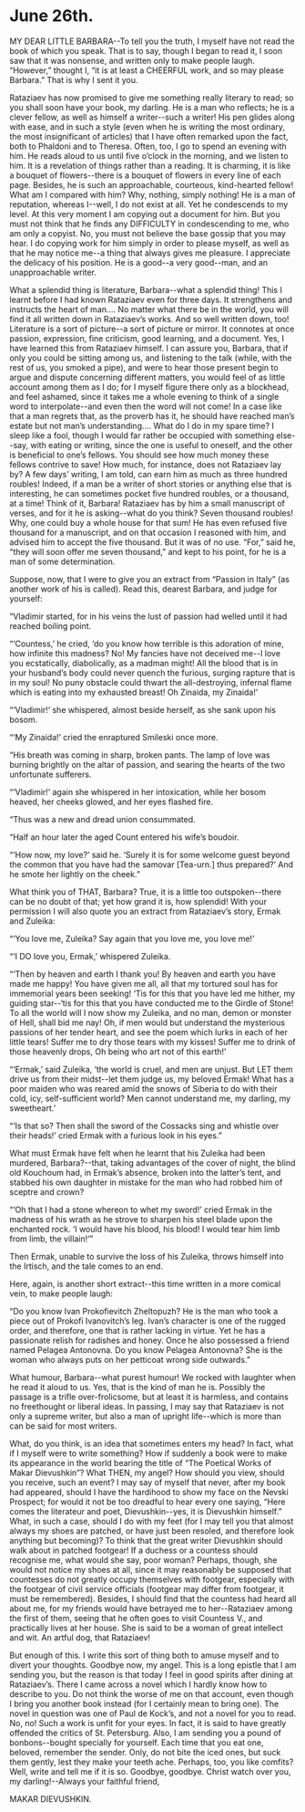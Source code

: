 # June 26th.

MY DEAR LITTLE BARBARA--To tell you the truth, I myself have not read
the book of which you speak. That is to say, though I began to read it,
I soon saw that it was nonsense, and written only to make people laugh.
“However,” thought I, “it is at least a CHEERFUL work, and so may please
Barbara.” That is why I sent it you.

Rataziaev has now promised to give me something really literary to read;
so you shall soon have your book, my darling. He is a man who reflects;
he is a clever fellow, as well as himself a writer--such a writer! His
pen glides along with ease, and in such a style (even when he is writing
the most ordinary, the most insignificant of articles) that I have often
remarked upon the fact, both to Phaldoni and to Theresa. Often, too, I
go to spend an evening with him. He reads aloud to us until five o’clock
in the morning, and we listen to him. It is a revelation of things
rather than a reading. It is charming, it is like a bouquet of
flowers--there is a bouquet of flowers in every line of each page.
Besides, he is such an approachable, courteous, kind-hearted fellow!
What am I compared with him? Why, nothing, simply nothing! He is a
man of reputation, whereas I--well, I do not exist at all. Yet he
condescends to my level. At this very moment I am copying out a
document for him. But you must not think that he finds any DIFFICULTY in
condescending to me, who am only a copyist. No, you must not believe the
base gossip that you may hear. I do copying work for him simply in order
to please myself, as well as that he may notice me--a thing that always
gives me pleasure. I appreciate the delicacy of his position. He is a
good--a very good--man, and an unapproachable writer.

What a splendid thing is literature, Barbara--what a splendid thing!
This I learnt before I had known Rataziaev even for three days. It
strengthens and instructs the heart of man.... No matter what there be
in the world, you will find it all written down in Rataziaev’s works.
And so well written down, too! Literature is a sort of picture--a sort
of picture or mirror. It connotes at once passion, expression, fine
criticism, good learning, and a document. Yes, I have learned this from
Rataziaev himself. I can assure you, Barbara, that if only you could be
sitting among us, and listening to the talk (while, with the rest of us,
you smoked a pipe), and were to hear those present begin to argue
and dispute concerning different matters, you would feel of as little
account among them as I do; for I myself figure there only as a
blockhead, and feel ashamed, since it takes me a whole evening to think
of a single word to interpolate--and even then the word will not come!
In a case like that a man regrets that, as the proverb has it, he should
have reached man’s estate but not man’s understanding.... What do I
do in my spare time? I sleep like a fool, though I would far rather be
occupied with something else--say, with eating or writing, since the one
is useful to oneself, and the other is beneficial to one’s fellows. You
should see how much money these fellows contrive to save! How much, for
instance, does not Rataziaev lay by? A few days’ writing, I am told, can
earn him as much as three hundred roubles! Indeed, if a man be a writer
of short stories or anything else that is interesting, he can sometimes
pocket five hundred roubles, or a thousand, at a time! Think of it,
Barbara! Rataziaev has by him a small manuscript of verses, and for it
he is asking--what do you think? Seven thousand roubles! Why, one could
buy a whole house for that sum! He has even refused five thousand for a
manuscript, and on that occasion I reasoned with him, and advised him
to accept the five thousand. But it was of no use. “For,” said he, “they
will soon offer me seven thousand,” and kept to his point, for he is a
man of some determination.

Suppose, now, that I were to give you an extract from “Passion in Italy”
 (as another work of his is called). Read this, dearest Barbara, and
judge for yourself:

“Vladimir started, for in his veins the lust of passion had welled until
it had reached boiling point.

“‘Countess,’ he cried, ‘do you know how terrible is this adoration of
mine, how infinite this madness? No! My fancies have not deceived me--I
love you ecstatically, diabolically, as a madman might! All the blood
that is in your husband’s body could never quench the furious,
surging rapture that is in my soul! No puny obstacle could thwart the
all-destroying, infernal flame which is eating into my exhausted breast!
Oh Zinaida, my Zinaida!’

“‘Vladimir!’ she whispered, almost beside herself, as she sank upon his
bosom.

“‘My Zinaida!’ cried the enraptured Smileski once more.

“His breath was coming in sharp, broken pants. The lamp of love was
burning brightly on the altar of passion, and searing the hearts of the
two unfortunate sufferers.

“‘Vladimir!’ again she whispered in her intoxication, while her bosom
heaved, her cheeks glowed, and her eyes flashed fire.

“Thus was a new and dread union consummated.

“Half an hour later the aged Count entered his wife’s boudoir.

“‘How now, my love?’ said he. ‘Surely it is for some welcome guest
beyond the common that you have had the samovar [Tea-urn.] thus
prepared?’ And he smote her lightly on the cheek.”

What think you of THAT, Barbara? True, it is a little too
outspoken--there can be no doubt of that; yet how grand it is, how
splendid! With your permission I will also quote you an extract from
Rataziaev’s story, Ermak and Zuleika:

“‘You love me, Zuleika? Say again that you love me, you love me!’

“‘I DO love you, Ermak,’ whispered Zuleika.

“‘Then by heaven and earth I thank you! By heaven and earth you have
made me happy! You have given me all, all that my tortured soul has
for immemorial years been seeking! ‘Tis for this that you have led me
hither, my guiding star--‘tis for this that you have conducted me to
the Girdle of Stone! To all the world will I now show my Zuleika, and
no man, demon or monster of Hell, shall bid me nay! Oh, if men would but
understand the mysterious passions of her tender heart, and see the poem
which lurks in each of her little tears! Suffer me to dry those tears
with my kisses! Suffer me to drink of those heavenly drops, Oh being who
art not of this earth!’

“‘Ermak,’ said Zuleika, ‘the world is cruel, and men are unjust. But
LET them drive us from their midst--let them judge us, my beloved Ermak!
What has a poor maiden who was reared amid the snows of Siberia to do
with their cold, icy, self-sufficient world? Men cannot understand me,
my darling, my sweetheart.’

“‘Is that so? Then shall the sword of the Cossacks sing and whistle over
their heads!’ cried Ermak with a furious look in his eyes.”

What must Ermak have felt when he learnt that his Zuleika had been
murdered, Barbara?--that, taking advantages of the cover of night, the
blind old Kouchoum had, in Ermak’s absence, broken into the latter’s
tent, and stabbed his own daughter in mistake for the man who had robbed
him of sceptre and crown?

“‘Oh that I had a stone whereon to whet my sword!’ cried Ermak in the
madness of his wrath as he strove to sharpen his steel blade upon the
enchanted rock. ‘I would have his blood, his blood! I would tear him
limb from limb, the villain!’”

Then Ermak, unable to survive the loss of his Zuleika, throws himself
into the Irtisch, and the tale comes to an end.

Here, again, is another short extract--this time written in a more
comical vein, to make people laugh:

“Do you know Ivan Prokofievitch Zheltopuzh? He is the man who took a
piece out of Prokofi Ivanovitch’s leg. Ivan’s character is one of the
rugged order, and therefore, one that is rather lacking in virtue.
Yet he has a passionate relish for radishes and honey. Once he also
possessed a friend named Pelagea Antonovna. Do you know Pelagea
Antonovna? She is the woman who always puts on her petticoat wrong side
outwards.”

What humour, Barbara--what purest humour! We rocked with laughter when
he read it aloud to us. Yes, that is the kind of man he is. Possibly the
passage is a trifle over-frolicsome, but at least it is harmless, and
contains no freethought or liberal ideas. In passing, I may say that
Rataziaev is not only a supreme writer, but also a man of upright
life--which is more than can be said for most writers.

What, do you think, is an idea that sometimes enters my head? In fact,
what if I myself were to write something? How if suddenly a book were
to make its appearance in the world bearing the title of “The Poetical
Works of Makar Dievushkin”? What THEN, my angel? How should you view,
should you receive, such an event? I may say of myself that never, after
my book had appeared, should I have the hardihood to show my face on
the Nevski Prospect; for would it not be too dreadful to hear every
one saying, “Here comes the literateur and poet, Dievushkin--yes, it is
Dievushkin himself.” What, in such a case, should I do with my feet (for
I may tell you that almost always my shoes are patched, or have just
been resoled, and therefore look anything but becoming)? To think that
the great writer Dievushkin should walk about in patched footgear! If
a duchess or a countess should recognise me, what would she say, poor
woman? Perhaps, though, she would not notice my shoes at all, since
it may reasonably be supposed that countesses do not greatly occupy
themselves with footgear, especially with the footgear of civil service
officials (footgear may differ from footgear, it must be remembered).
Besides, I should find that the countess had heard all about me, for
my friends would have betrayed me to her--Rataziaev among the first of
them, seeing that he often goes to visit Countess V., and practically
lives at her house. She is said to be a woman of great intellect and
wit. An artful dog, that Rataziaev!

But enough of this. I write this sort of thing both to amuse myself and
to divert your thoughts. Goodbye now, my angel. This is a long epistle
that I am sending you, but the reason is that today I feel in good
spirits after dining at Rataziaev’s. There I came across a novel which I
hardly know how to describe to you. Do not think the worse of me on that
account, even though I bring you another book instead (for I certainly
mean to bring one). The novel in question was one of Paul de Kock’s, and
not a novel for you to read. No, no! Such a work is unfit for your
eyes. In fact, it is said to have greatly offended the critics of St.
Petersburg. Also, I am sending you a pound of bonbons--bought specially
for yourself. Each time that you eat one, beloved, remember the sender.
Only, do not bite the iced ones, but suck them gently, lest they make
your teeth ache. Perhaps, too, you like comfits? Well, write and tell
me if it is so. Goodbye, goodbye. Christ watch over you, my
darling!--Always your faithful friend,

MAKAR DIEVUSHKIN.




